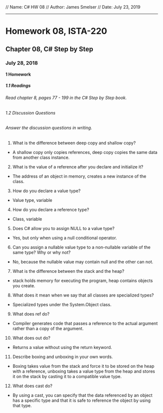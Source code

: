 // Name: C# HW 08
// Author: James Smelser
// Date: July 23, 2019

----------------------------------------------------------------
# Homework 08, ISTA-220
## Chapter 08, C# Step by Step
### July 28, 2018
#### 1 Homework
##### 1.1 Readings
###### Read chapter 8, pages 77 - 199 in the C# Step by Step book.
###### 1.2 Discussion Questions
###### Answer the discussion questions in writing.
1. What is the difference between deep copy and shallow copy?
- A shallow copy only copies references, deep copy copies the same data from another class instance.
2. What is the value of a reference after you declare and initialize it?
- The address of an object in memory, creates a new instance of the class.
3. How do you declare a value type?
- Value type, variable
4. How do you declare a reference type?
- Class, variable
5. Does C# allow you to assign NULL to a value type?
- Yes, but only when using a null conditional operator.
6. Can you assign a nullable value type to a non-nullable variable of the same type? Why or why not?
- No, because the nullable value may contain null and the other can not.
7. What is the difference between the stack and the heap?
- stack holds memory for executing the program, heap contains objects you create.
8. What does it mean when we say that all classes are specialized types?
- Specialized types under the System.Object class.
9. What does ref do?
- Compiler generates code that passes a reference to the actual argument rather than a copy of the argument.
10. What does out do?
- Returns a value without using the return keyword.
11. Describe boxing and unboxing in your own words.
- Boxing takes value from the stack and force it to be stored on the heap with a reference, unboxing takes a value type from the heap and stores it on the stack by casting it to a compatible value type.
12. What does cast do?
- By using a cast, you can specify that the data referenced by an object has a specific type and that it is safe to reference the object by using that type.
